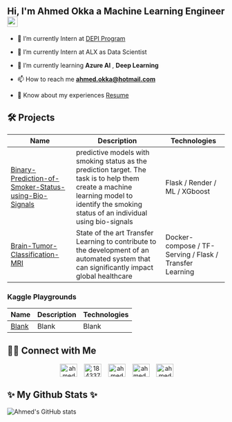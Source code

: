 ## Hi, I'm Ahmed Okka a Machine Learning Engineer <img src="https://media.giphy.com/media/hvRJCLFzcasrR4ia7z/giphy.gif" width="24">

- 🔭 I’m currently Intern at [DEPI Program](https://depi.gov.eg/)

- 🤝 I’m currently Intern at ALX as Data Scientist  
  
- 🌱 I’m currently learning **Azure AI** , **Deep Learning**

- 📫 How to reach me **<ahmed.okka@hotmail.com>**

- 📄 Know about my experiences [Resume](https://drive.google.com/file/d/1Ql5Oezhyc08tBdzeKfGoIC6S_x1lIG6v/view?usp=sharing)

## 🛠️ Projects

|Name| Description | Technologies |
|---|---|---|
|[Binary-Prediction-of-Smoker-Status-using-Bio-Signals](https://github.com/ahmedokka29/Binary-Prediction-of-Smoker-Status-using-Bio-Signals)| predictive models with smoking status as the prediction target. The task is to help them create a machine learning model to identify the smoking status of an individual using bio-signals | Flask / Render / ML / XGboost |
|[Brain-Tumor-Classification-MRI](https://github.com/ahmedokka29/Brain-Tumor-Classification-MRI)| State of the art Transfer Learning to contribute to the development of an automated system that can significantly impact global healthcare | Docker-compose / TF-Serving / Flask / Transfer Learning |

### Kaggle Playgrounds

|Name| Description | Technologies |
|---|---|---|
|[Blank](https://github.com/ahmedokka29)| Blank | Blank |


## 🤝🏻 Connect with Me

<p align="center">
&nbsp;<a href="https://linkedin.com/in/ahmedokka29" target="blank"><img align="center" src="https://raw.githubusercontent.com/rahuldkjain/github-profile-readme-generator/master/src/images/icons/Social/linked-in-alt.svg" alt="ahmedokka29" height="30" width="40" /></a>
&nbsp; </a>
&nbsp;<a href="https://stackoverflow.com/users/18433713" target="blank"><img align="center" src="https://raw.githubusercontent.com/rahuldkjain/github-profile-readme-generator/master/src/images/icons/Social/stack-overflow.svg" alt="18433713" height="30" width="40" /></a>
&nbsp; </a>
&nbsp;<a href="https://kaggle.com/ahmed3okka" target="blank"><img align="center" src="https://raw.githubusercontent.com/rahuldkjain/github-profile-readme-generator/master/src/images/icons/Social/kaggle.svg" alt="ahmed3okka" height="30" width="40" /></a>
&nbsp; </a>
&nbsp;<a href="https://www.hackerrank.com/ahmed_okka" target="blank"><img align="center" src="https://raw.githubusercontent.com/rahuldkjain/github-profile-readme-generator/master/src/images/icons/Social/hackerrank.svg" alt="ahmed_okka" height="30" width="40" /></a>
&nbsp; </a>
&nbsp;<a href="https://www.leetcode.com/ahmedokka29" target="blank"><img align="center" src="https://raw.githubusercontent.com/rahuldkjain/github-profile-readme-generator/master/src/images/icons/Social/leet-code.svg" alt="ahmedokka29" height="30" width="40" /></a>

</p>

## ✨ My Github Stats ✨

![Ahmed's GitHub stats](https://github-readme-stats.vercel.app/api?username=ahmedokka29&show_icons=true&theme=normal)
